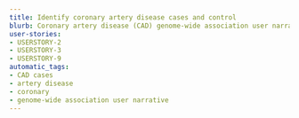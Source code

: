 ```yaml
---
title: Identify coronary artery disease cases and control
blurb: Coronary artery disease (CAD) genome-wide association user narrative.
user-stories:
- USERSTORY-2
- USERSTORY-3
- USERSTORY-9
automatic_tags:
- CAD cases
- artery disease
- coronary
- genome-wide association user narrative
---
```

